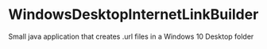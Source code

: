 # WindowsDesktopInternetLinkBuilder
Small java application that creates .url files in a Windows 10 Desktop folder
